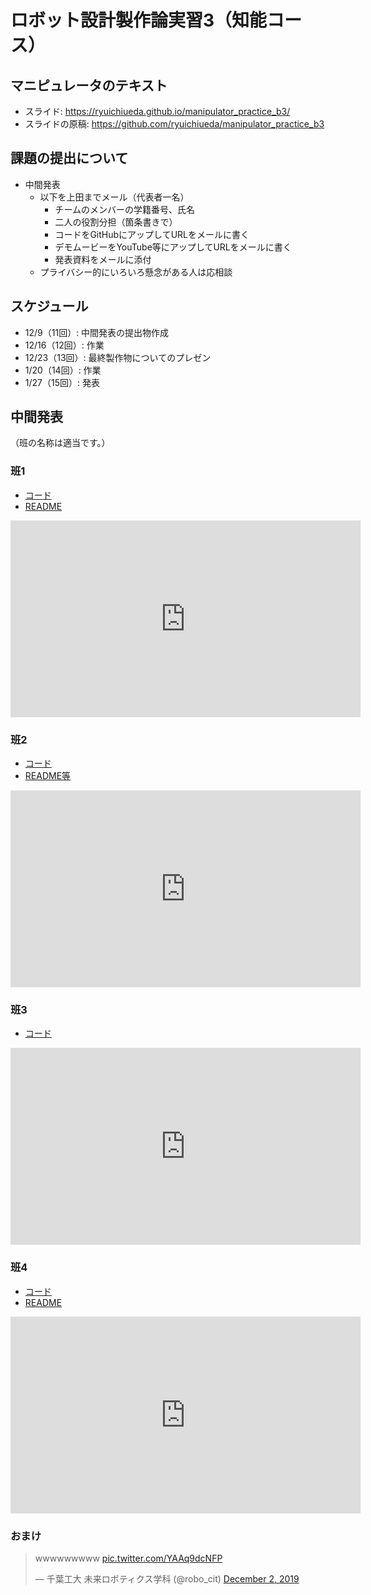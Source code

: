 # ロボット設計製作論実習3（知能コース）

## マニピュレータのテキスト

<ul>
 	<li>スライド: <a href="https://ryuichiueda.github.io/manipulator_practice_b3/">https://ryuichiueda.github.io/manipulator_practice_b3/</a></li>
 	<li>スライドの原稿: <a href="https://github.com/ryuichiueda/manipulator_practice_b3">https://github.com/ryuichiueda/manipulator_practice_b3</a></li>
</ul>

## 課題の提出について

* 中間発表
    * 以下を上田までメール（代表者一名）
        * チームのメンバーの学籍番号、氏名
        * 二人の役割分担（箇条書きで）
        * コードをGitHubにアップしてURLをメールに書く
        * デモムービーをYouTube等にアップしてURLをメールに書く
        * 発表資料をメールに添付
    * プライバシー的にいろいろ懸念がある人は応相談

## スケジュール

* 12/9（11回）: 中間発表の提出物作成
* 12/16（12回）: 作業
* 12/23（13回）: 最終製作物についてのプレゼン
* 1/20（14回）: 作業
* 1/27（15回）: 発表

## 中間発表

（班の名称は適当です。）

### 班1

* [コード](https://github.com/shuta-tech/crane_x7_ros/blob/robot_design3/crane_x7_examples/scripts/crane_x7_pick_and_place_demo2.py)
* [README](https://github.com/shuta-tech/crane_x7_ros/blob/robot_design3/crane_x7_examples/README_robot_design3.md)

<iframe width="560" height="315" src="https://www.youtube.com/embed/m2CDxoViR-k" frameborder="0" allow="accelerometer; autoplay; encrypted-media; gyroscope; picture-in-picture" allowfullscreen></iframe>


### 班2

* [コード](https://github.com/GakuKuwano/crane_x7_ros/blob/master/crane_x7_examples/scripts/papercup_tower.py)
* [README等](https://github.com/GakuKuwano/crane_x7_ros/tree/master/crane_x7_examples)


<iframe width="560" height="315" src="https://www.youtube.com/embed/9H0dxWXuLgc" frameborder="0" allow="accelerometer; autoplay; encrypted-media; gyroscope; picture-in-picture" allowfullscreen></iframe>

### 班3

* [コード](https://github.com/RyokoShiojima/crane_x7_ros/tree/unko)

<iframe width="560" height="315" src="https://www.youtube.com/embed/budKGyaflAw" frameborder="0" allow="accelerometer; autoplay; encrypted-media; gyroscope; picture-in-picture" allowfullscreen></iframe>

### 班4

* [コード](https://github.com/ShioriSugiyama/crane_x7_ros/tree/master/crane_x7_robot_design3/src)
* [README](https://github.com/ShioriSugiyama/crane_x7_ros/blob/master/crane_x7_robot_design3/README.md)

<iframe width="560" height="315" src="https://www.youtube.com/embed/2-XMopff29E" frameborder="0" allow="accelerometer; autoplay; encrypted-media; gyroscope; picture-in-picture" allowfullscreen></iframe>

### おまけ

<blockquote class="twitter-tweet"><p lang="und" dir="ltr">wwwwwwwww <a href="https://t.co/YAAq9dcNFP">pic.twitter.com/YAAq9dcNFP</a></p>&mdash; 千葉工大 未来ロボティクス学科 (@robo_cit) <a href="https://twitter.com/robo_cit/status/1201399538541400064?ref_src=twsrc%5Etfw">December 2, 2019</a></blockquote> <script async src="https://platform.twitter.com/widgets.js" charset="utf-8"></script>
